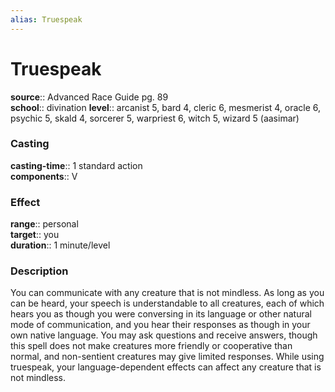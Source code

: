 ```yaml
---
alias: Truespeak
---
```


# Truespeak 

**source**:: Advanced Race Guide pg. 89  
**school**:: divination
**level**:: arcanist 5, bard 4, cleric 6, mesmerist 4, oracle 6, psychic 5, skald 4, sorcerer 5, warpriest 6, witch 5, wizard 5 (aasimar)

### Casting 

**casting-time**:: 1 standard action  
**components**:: V

### Effect 

**range**:: personal  
**target**:: you  
**duration**:: 1 minute/level

### Description 

You can communicate with any creature that is not mindless. As long as you can be heard, your speech is understandable to all creatures, each of which hears you as though you were conversing in its language or other natural mode of communication, and you hear their responses as though in your own native language. You may ask questions and receive answers, though this spell does not make creatures more friendly or cooperative than normal, and non-sentient creatures may give limited responses. While using truespeak, your language-dependent effects can affect any creature that is not mindless.
